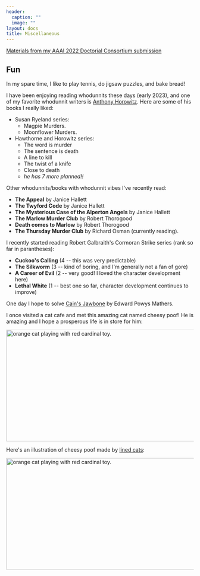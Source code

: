 ```yaml
---
header:
  caption: ""
  image: ""
layout: docs
title: Miscellaneous
---
```


[Materials from my AAAI 2022 Doctorial Consortium submission](./aaai22)

## Fun

In my spare time, I like to play tennis, do jigsaw puzzles, and bake bread!

I have been enjoying reading whodunnits these days (early 2023), and one of my favorite whodunnit writers is [Anthony Horowitz](https://anthonyhorowitz.com/). Here are some of his books I really liked:

- Susan Ryeland series:
  - Magpie Murders.
  - Moonflower Murders.
- Hawthorne and Horowitz series:
  - The word is murder
  - The sentence is death
  - A line to kill
  - The twist of a knife
  - Close to death
  - *he has 7 more planned!!*
  
Other whodunnits/books with whodunnit vibes I've recently read:

- **The Appeal** by Janice Hallett
- **The Twyford Code** by Janice Hallett
- **The Mysterious Case of the Alperton Angels** by Janice Hallett
- **The Marlow Murder Club** by Robert Thorogood
- **Death comes to Marlow** by Robert Thorogood
- **The Thursday Murder Club** by Richard Osman (currently reading).

I recently started reading Robert Galbraith's Cormoran Strike series (rank so far in parantheses):

- **Cuckoo's Calling** (4 -- this was very predictable)
- **The Silkworm** (3 -- kind of boring, and I'm generally not a fan of gore)
- **A Career of Evil** (2 -- very good! I loved the character development here)
- **Lethal White** (1 -- best one so far, character development continues to improve)

One day I hope to solve [Cain's Jawbone](https://en.wikipedia.org/wiki/Cain%27s_Jawbone) by Edward Powys Mathers.

I once visited a cat cafe and met this amazing cat named cheesy poof! He is amazing and I hope a prosperous life is in store for him:

<img src="/img/cat2.jpg" alt="orange cat playing with red cardinal toy." width="600" height="300">

Here's an illustration of cheesy poof made by [lined cats](https://twitter.com/lined_cats):

<img src="/img/cheesypoof illustrated.jpg" alt="orange cat playing with red cardinal toy." width="600" height="300">

<!--![orange cat playing with red cardinal toy.](/img/cat2.jpg)-->

<!--![test](/misc/_index_files/cat1.jpg)-->